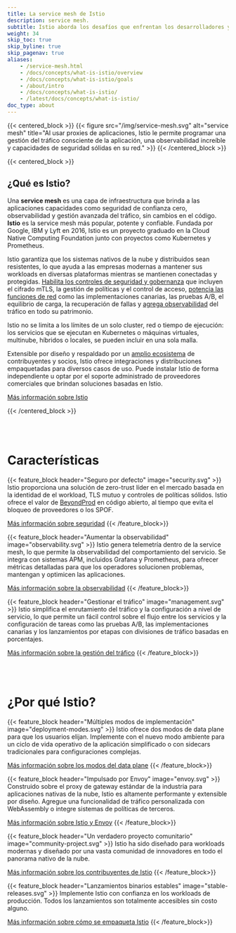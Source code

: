 ```yaml
---
title: La service mesh de Istio
description: service mesh.
subtitle: Istio aborda los desafíos que enfrentan los desarrolladores y operadores con una arquitectura distribuida o de microservicios. Ya sea que esté construyendo desde cero, migrando aplicaciones existentes a la nube nativa o protegiendo su patrimonio existente, Istio puede ayudar.
weight: 34
skip_toc: true
skip_byline: true
skip_pagenav: true
aliases:
    - /service-mesh.html
    - /docs/concepts/what-is-istio/overview
    - /docs/concepts/what-is-istio/goals
    - /about/intro
    - /docs/concepts/what-is-istio/
    - /latest/docs/concepts/what-is-istio/
doc_type: about
---
```


{{< centered_block >}}
{{< figure src="/img/service-mesh.svg" alt="service mesh" title="Al usar proxies de aplicaciones, Istio le permite programar una gestión del tráfico consciente de la aplicación, una observabilidad increíble y capacidades de seguridad sólidas en su red." >}}
{{< /centered_block >}}

{{< centered_block >}}

[comment]: <> (El siguiente encabezado solo está aquí porque el lint requiere que el primer encabezado sea un <h2>, y más adelante queremos <h1>s.)

## ¿Qué es Istio?

Una **service mesh** es una capa de infraestructura que brinda a las aplicaciones capacidades como seguridad de confianza cero, observabilidad y gestión avanzada del tráfico, sin cambios en el código. **Istio** es la service mesh más popular, potente y confiable. Fundada por Google, IBM y Lyft en 2016, Istio es un proyecto graduado en la Cloud Native Computing Foundation junto con proyectos como Kubernetes y Prometheus.

Istio garantiza que los sistemas nativos de la nube y distribuidos sean resistentes, lo que ayuda a las empresas modernas a mantener sus workloads en diversas plataformas mientras se mantienen conectadas y protegidas. [Habilita los controles de seguridad y gobernanza](/es/docs/concepts/observability/) que incluyen el cifrado mTLS, la gestión de políticas y el control de acceso, [potencia las funciones de red](/es/docs/concepts/traffic-management/) como las implementaciones canarias, las pruebas A/B, el equilibrio de carga, la recuperación de fallas y [agrega observabilidad](/es/docs/concepts/observability/) del tráfico en todo su patrimonio.

Istio no se limita a los límites de un solo cluster, red o tiempo de ejecución: los servicios que se ejecutan en Kubernetes o máquinas virtuales, multinube, híbridos o locales, se pueden incluir en una sola malla.

Extensible por diseño y respaldado por un [amplio ecosistema](/about/ecosystem) de contribuyentes y socios, Istio ofrece integraciones y distribuciones empaquetadas para diversos casos de uso. Puede instalar Istio de forma independiente u optar por el soporte administrado de proveedores comerciales que brindan soluciones basadas en Istio.

<div class="cta-container">
    <a class="btn" href="/es/docs/overview/">Más información sobre Istio</a>
</div>

{{< /centered_block >}}

<br/><br/>

# Características

{{< feature_block header="Seguro por defecto" image="security.svg" >}}
Istio proporciona una solución de zero-trust líder en el mercado basada en la identidad de el workload, TLS mutuo y controles de políticas sólidos. Istio ofrece el valor de [BeyondProd](https://cloud.google.com/security/beyondprod/) en código abierto, al tiempo que evita el bloqueo de proveedores o los SPOF.

<a class="btn" href="/es/docs/concepts/security/">Más información sobre seguridad</a>
{{< /feature_block>}}

{{< feature_block header="Aumentar la observabilidad" image="observability.svg" >}}
Istio genera telemetría dentro de la service mesh, lo que permite la observabilidad del comportamiento del servicio. Se integra con sistemas APM, incluidos Grafana y Prometheus, para ofrecer métricas detalladas para que los operadores solucionen problemas, mantengan y optimicen las aplicaciones.

<a class="btn" href="/es/docs/concepts/observability/">Más información sobre la observabilidad</a>
{{< /feature_block>}}

{{< feature_block header="Gestionar el tráfico" image="management.svg" >}}
Istio simplifica el enrutamiento del tráfico y la configuración a nivel de servicio, lo que permite un fácil control sobre el flujo entre los servicios y la configuración de tareas como las pruebas A/B, las implementaciones canarias y los lanzamientos por etapas con divisiones de tráfico basadas en porcentajes.

<a class="btn" href="/es/docs/concepts/traffic-management/">Más información sobre la gestión del tráfico</a>
{{< /feature_block>}}

<br/><br/>

# ¿Por qué Istio?

{{< feature_block header="Múltiples modos de implementación" image="deployment-modes.svg" >}}
Istio ofrece dos modos de data plane para que los usuarios elijan. Implemente con el nuevo modo ambiente para un ciclo de vida operativo de la aplicación simplificado o con sidecars tradicionales para configuraciones complejas.

<a class="btn" href="/es/docs/overview/data plane-modes/">Más información sobre los modos del data plane</a>
{{< /feature_block>}}

{{< feature_block header="Impulsado por Envoy" image="envoy.svg" >}}
Construido sobre el proxy de gateway estándar de la industria para aplicaciones nativas de la nube, Istio es altamente performante y extensible por diseño. Agregue una funcionalidad de tráfico personalizada con WebAssembly o integre sistemas de políticas de terceros.

<a class="btn" href="/es/docs/overview/why-choose-istio/#envoy">Más información sobre Istio y Envoy</a>
{{< /feature_block>}}

{{< feature_block header="Un verdadero proyecto comunitario" image="community-project.svg" >}}
Istio ha sido diseñado para workloads modernas y diseñado por una vasta comunidad de innovadores en todo el panorama nativo de la nube.

<a class="btn" href="/es/docs/overview/why-choose-istio/#community">Más información sobre los contribuyentes de Istio</a>
{{< /feature_block>}}

{{< feature_block header="Lanzamientos binarios estables" image="stable-releases.svg" >}}
Implemente Istio con confianza en los workloads de producción. Todos los lanzamientos son totalmente accesibles sin costo alguno.

<a class="btn" href="/es/docs/overview/why-choose-istio/#packages">Más información sobre cómo se empaqueta Istio</a>
{{< /feature_block>}}
